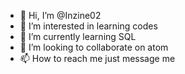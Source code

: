 - 👋 Hi, I’m @Inzine02
- 👀 I’m interested in learning codes
- 🌱 I’m currently learning SQL
- 💞️ I’m looking to collaborate on atom
- 📫 How to reach me just message me

<!---
Inzine02/Inzine02 is a ✨ special ✨ repository because its `README.md` (this file) appears on your GitHub profile.
You can click the Preview link to take a look at your changes.
--->
